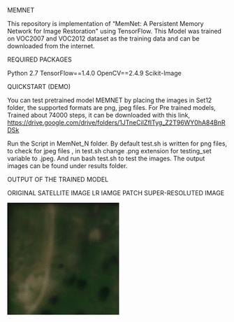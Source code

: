 MEMNET

This repository is implementation of “MemNet: A Persistent Memory Network for Image Restoration" using TensorFlow.
This Model was trained on VOC2007 and VOC2012 dataset as the training data and can be downloaded from the internet. 

REQUIRED PACKAGES

Python 2.7
TensorFlow==1.4.0
OpenCV==2.4.9
Scikit-Image

QUICKSTART (DEMO)

You can test pretrained model MEMNET by placing the images in Set12 folder, the supported formats are png, jpeg files. For Pre trained models, Trained about 74000 steps, it can be downloaded with this link, https://drive.google.com/drive/folders/1JTneCiIZfITyg_Z2T96WY0hA84BnRDSk 

Run the Script in MemNet_N folder. By default test.sh is written for png files, to check for jpeg files , in test.sh change .png extension for testing_set variable to .jpeg. And run bash test.sh to test the images.
The output images can be found under results folder.

OUTPUT OF THE TRAINED MODEL 

ORIGINAL SATELLITE IMAGE 	LR IAMGE PATCH 	SUPER-RESOLUTED IMAGE	

![](results/rural1_GSD1_D10_SNR1.png) 
 

